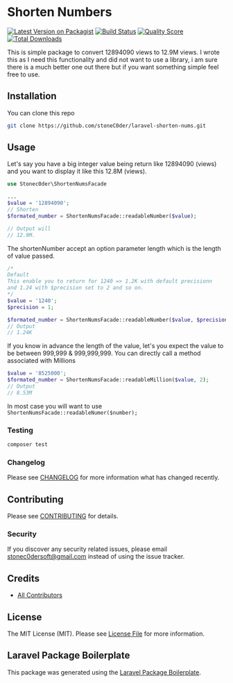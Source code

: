 # Shorten Numbers

[![Latest Version on Packagist](https://img.shields.io/packagist/v/stonec0der/shorten-nums.svg?style=flat-square)](https://packagist.org/packages/stonec0der/shorten-nums)
[![Build Status](https://img.shields.io/travis/stonec0der/shorten-nums/master.svg?style=flat-square)](https://travis-ci.org/stonec0der/shorten-nums)
[![Quality Score](https://img.shields.io/scrutinizer/g/stonec0der/shorten-nums.svg?style=flat-square)](https://scrutinizer-ci.com/g/stonec0der/shorten-nums)
[![Total Downloads](https://img.shields.io/packagist/dt/stonec0der/shorten-nums.svg?style=flat-square)](https://packagist.org/packages/stonec0der/shorten-nums)

This is simple package to convert 12894090 views to 12.9M views. I wrote this as I need this functionality and did not want to use a library, i am sure there is a much better one out there but if you want something simple feel free to use.

## Installation
You can clone this repo
```bash
git clone https://github.com/stoneC0der/laravel-shorten-nums.git
```

[//]: # (Or via composer:)

[//]: # (```bash)
[//]: # (composer require stonec0der/laravel-shorten-nums)
[//]: # (```)

## Usage

Let's say you have a big integer value being return like 12894090 (views) and you want to display it like this 12.8M (views).
```php
use Stonec0der\ShortenNumsFacade

...
$value = '12894090';
// Shorten
$formated_number = ShortenNumsFacade::readableNumber($value);

// Output will
// 12.9M.
```
The shortenNumber accept an option parameter length which is the length of value passed.
```php
/* 
Default
This enable you to return for 1240 => 1.2K with default precisionn
and 1.24 with $precision set to 2 and so on.
*/
$value = '1240';
$precision = 1;

$formated_number = ShortenNumsFacade::readableNumber($value, $precision=2);
// Output
// 1.24K
```
If you know in advance the length of the value, let's you expect the value to be between 999,999 & 999,999,999.
You can directly call a method associated with Millions
```php
$value = '8525000';
$formated_number = ShortenNumsFacade::readableMillion($value, 2);
// Output
// 8.53M
```
In most case you will want to use ```ShortenNumsFacade::readableNumer($number);```
### Testing

``` bash
composer test
```

### Changelog

Please see [CHANGELOG](CHANGELOG.md) for more information what has changed recently.

## Contributing

Please see [CONTRIBUTING](CONTRIBUTING.md) for details.

### Security

If you discover any security related issues, please email stonec0dersoft@gmail.com instead of using the issue tracker.

## Credits

- [All Contributors](../../contributors)

## License

The MIT License (MIT). Please see [License File](LICENSE.md) for more information.

## Laravel Package Boilerplate

This package was generated using the [Laravel Package Boilerplate](https://laravelpackageboilerplate.com).
